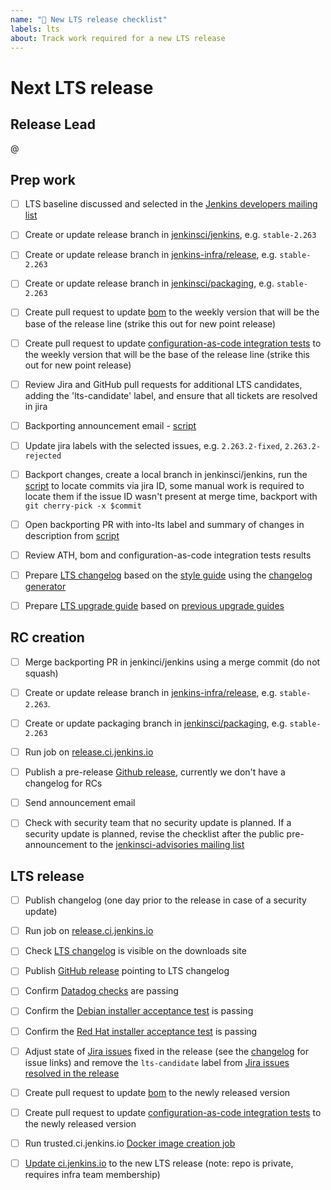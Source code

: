 ```yaml
---
name: "🚤 New LTS release checklist"
labels: lts
about: Track work required for a new LTS release
---
```


# Next LTS release

## Release Lead

<!-- 
The release lead is the person who makes sure that all steps are completed
Not necessarily the person doing all the work

This role should rotate between LTS releases
-->

@<github-username of release lead>

## Prep work

- [ ] LTS baseline discussed and selected in the [Jenkins developers mailing list](https://groups.google.com/g/jenkinsci-dev)

- [ ] Create or update release branch in [jenkinsci/jenkins](https://github.com/jenkinsci/jenkins), e.g. `stable-2.263`

- [ ] Create or update release branch in [jenkins-infra/release](https://github.com/jenkins-infra/release), e.g. `stable-2.263`

- [ ] Create or update release branch in [jenkinsci/packaging](https://github.com/jenkinsci/packaging), e.g. `stable-2.263`

- [ ] Create pull request to update [bom](https://github.com/jenkinsci/bom) to the weekly version that will be the base of the release line (strike this out for new point release)

- [ ] Create pull request to update [configuration-as-code integration tests](https://github.com/jenkinsci/configuration-as-code-plugin/blob/master/integrations/pom.xml) to the weekly version that will be the base of the release line (strike this out for new point release)

- [ ] Review Jira and GitHub pull requests for additional LTS candidates, adding the 'lts-candidate' label, and ensure that all tickets are resolved in jira

- [ ] Backporting announcement email - [script](https://github.com/jenkins-infra/backend-commit-history-parser/blob/master/bin/generate-backporting-announcement)

- [ ] Update jira labels with the selected issues, e.g. `2.263.2-fixed`, `2.263.2-rejected`

- [ ] Backport changes, create a local branch in jenkinsci/jenkins, run the [script](https://github.com/jenkins-infra/backend-commit-history-parser/blob/master/bin/list-issue-commits) to locate commits via jira ID, some manual work is required to locate them if the issue ID wasn't present at merge time, backport with `git cherry-pick -x $commit`

- [ ] Open backporting PR with into-lts label and summary of changes in description from [script](https://github.com/jenkins-infra/backend-commit-history-parser/blob/master/bin/lts-candidate-stats)

- [ ] Review ATH, bom and configuration-as-code integration tests results

- [ ] Prepare [LTS changelog](https://www.jenkins.io/changelog-stable/) based on the [style guide](https://github.com/jenkins-infra/jenkins.io/blob/master/content/_data/changelogs/_STYLEGUIDE.adoc) using the [changelog generator](https://github.com/jenkinsci/core-changelog-generator/blob/master/README.md)

- [ ] Prepare [LTS upgrade guide](https://www.jenkins.io/doc/upgrade-guide/) based on [previous upgrade guides](https://github.com/jenkins-infra/jenkins.io/tree/master/content/_data/upgrades)

## RC creation

- [ ] Merge backporting PR in jenkinci/jenkins using a merge commit (do not squash)

- [ ] Create or update release branch in [jenkins-infra/release](https://github.com/jenkins-infra/release), e.g. `stable-2.263`.

- [ ] Create or update packaging branch in [jenkinsci/packaging]([jenkinsci/packaging](https://github.com/jenkinsci/packaging)), e.g. `stable-2.263`

- [ ] Run job on [release.ci.jenkins.io](https://release.ci.jenkins.io/job/core/job/stable-rc)

- [ ] Publish a pre-release [Github release](https://github.com/jenkinsci/jenkins/releases), currently we don't have a changelog for RCs

- [ ] Send announcement email

- [ ] Check with security team that no security update is planned.  If a security update is planned, revise the checklist after the public pre-announcement to the [jenkinsci-advisories mailing list](https://groups.google.com/g/jenkinsci-advisories)

## LTS release

- [ ] Publish changelog (one day prior to the release in case of a security update)

- [ ] Run job on [release.ci.jenkins.io](https://release.ci.jenkins.io/blue/organizations/jenkins/core%2Fstable%2Frelease/branches/)

- [ ] Check [LTS changelog](https://www.jenkins.io/changelog-stable/) is visible on the downloads site

- [ ] Publish [GitHub release](https://github.com/jenkinsci/jenkins/releases) pointing to LTS changelog

- [ ] Confirm [Datadog checks](https://p.datadoghq.com/sb/0Igb9a-e6849e5e019250ef5aaea3589297fe8b) are passing

- [ ] Confirm the [Debian installer acceptance test](https://ci.jenkins.io/job/Infra/job/acceptance-tests/job/install-lts-debian-package/) is passing

- [ ] Confirm the [Red Hat installer acceptance test](https://ci.jenkins.io/job/Infra/job/acceptance-tests/job/install-lts-redhat-rpm/) is passing

- [ ] Adjust state of [Jira issues](https://issues.jenkins.io/) fixed in the release (see the [changelog](https://www.jenkins.io/changelog-stable) for issue links) and remove the `lts-candidate` label from [Jira issues resolved in the release](https://issues.jenkins.io/issues/?jql=labels%20%3D%20lts-candidate%20and%20status%20in%20(closed%2C%20resolved)%20ORDER%20BY%20status%20DESC%2C%20key%20ASC)

- [ ] Create pull request to update [bom](https://github.com/jenkinsci/bom) to the newly released version

- [ ] Create pull request to update [configuration-as-code integration tests](https://github.com/jenkinsci/configuration-as-code-plugin/blob/master/integrations/pom.xml) to the newly released version

- [ ] Run trusted.ci.jenkins.io [Docker image creation job](https://trusted.ci.jenkins.io:1443/job/Containers/job/Core%20Release%20Containers/job/master/)

- [ ] [Update ci.jenkins.io](https://github.com/jenkins-infra/runbooks/tree/master/ci#upgrading-jenkins) to the new LTS release (note: repo is private, requires infra team membership)
